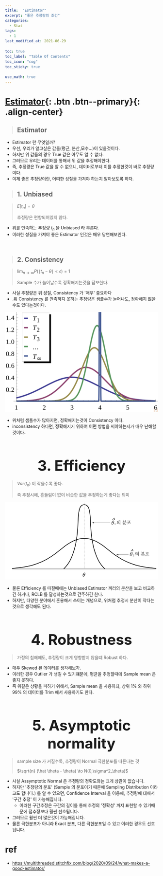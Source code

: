 ```yaml
---
title:  "Estimator"
excerpt: "좋은 추정량의 조건"
categories:
  - Stat
tags:
  - 1
last_modified_at: 2021-06-29

toc: true
toc_label: "Table Of Contents"
toc_icon: "cog"
toc_sticky: true

use_math: true
---
```


# [Estimator](#link){: .btn .btn--primary}{: .align-center}

> ## Estimator

- Estimator 란 무엇일까? 
- 우선, 우리가 알고싶은 값들(평균, 분산,모수...)이 있을것이다. 
- 하지만 위 값들의 경우 True 값은 아무도 알 수 없다. 
- 그러므로 우리는 데이터를 통해서 위 값을 추정해야한다. 
- 즉, 추정량은 True 값을 알 수 없으니, 데이터로부터 이를 추정한것이 바로 추정량이다.
- 이제 좋은 추정량이란, 어떠한 성질을 가져야 하는지 알아보도록 하자.

> ## 1. Unbiased

> $E[t_n] = \theta$
>
> 추정량은 편향되어있지 않다.

- 위를 만족하는 추정량 $t_n$ 을 Unbiased 라 부른다. 
- 이러한 성질을 가져야 좋은 Estimator 인것은 매우 당연해보인다.

<br>

> ## 2. Consistency

> $\lim_{n\to \infty} P(\mid t_n - \theta \mid < \epsilon ) = 1$
>
> Sample 수가 늘어날수록 정확해지는것을 담보한다.

- 사실 추정량은 위 성질, Consistency 가 '매우' 중요하다
- .위 Consistency 를 만족하지 못하는 추정량은 샘플수가 늘어나도, 정확해지 않을수도 있다는것이다.

![png](/assets/images/Stat/6_1.png)

- 위처럼 샘플수가 많아지면, 정확해지는것이 Consistency 이다. 
- inconsistency 하다면, 정확해지기 위하여 어떤 방법을 써야하는지가 매우 난해할 것이다..

<br>

# <center><font size="10">3. Efficiency</font></center>

>$Var(t_n)$ 이 작을수록 좋다.
>
>즉 추정시에, 흔들림이 없이 비슷한 값을 추정하는게 좋다는 의미

![png](/assets/images/Stat/6_2.png)

- 물론 Efficiency 를 따질때에는 Unbiased Estimator 끼리의 분산을 보고 비교하긴 하거나, RCLB 를 달성하는것으로 간주하긴 한다.
- 하지만, 다양한 분야에서 혼용해서 쓰이는 개념으로, 위처럼 추정시 분산이 작다는것으로 생각해도 된다.

<br>

# <center><font size="10">4. Robustness</font></center>

>가정의 침해에도, 추정량이 크게 영향받지 않을떄 Robust 하다.

- 매우 Skewed 된 데이터를 생각해보자. 
- 이러한 경우 Outlier 가 생길 수 있기떄문에, 평균을 추정할때에 Sample mean 은 좋지 못하다.
- 즉 위같은 상황을 피하기 위해서, Sample mean 을 사용하되, 상위 1% 와 하위 99% 의 데이터를 Trim 해서 사용하기도 한다. 

<br>

# <center><font size="10">5. Asymptotic normality</font></center>

> sample size 가 커질수록, 추정량이 Normal 극한분포를 따른다는 것
>
> $\sqrt{n} (\hat \theta - \theta) \to N(0,\sigma^2_\theta)$ 

- 사실 Assymptotic Normal 은 추정량의 정확도와는 크게 상관이 없습니다. 
- 하지만 '추정량의 분포' (Sample 의 분포이기 때문에 Sampling Distribution 이라고도 합니다.) 를 알 수 있으면, Confidence Interval 을 이용해, 추정량에 대해서 '구간 추정' 이 가능해집니다.
  - 이러한 구간추정은 구간의 길이를 통해 추정의 '정확성' 까지 표현할 수 있기때문에 점추정보다 훨씬 선호됩니다. 
- 그러므로 훨씬 더 많은것이 가능해집니다. 
- 물론 극한분포가 아니라 Exact 분포, 다른 극한분포일 수 있고 이러한 경우도 선호됩니다. 

# ref

- https://multithreaded.stitchfix.com/blog/2020/09/24/what-makes-a-good-estimator/

